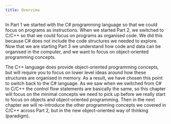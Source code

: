 ```yaml
---
title: Overview
---
```


In Part 1 we started with the C# programming language so that we could focus on programs as instructions. When we started Part 2, we switched to C/C++ so that we could focus on programs as organised code. We did this because C# does not include the code structures we needed to explore. Now that we are starting Part 3 we understand how code and data can be organised in the computer, and we want to focus on object-oriented programming concepts.

The C++ language does provide object-oriented programming concepts, but will require you to focus on lower level ideas around how these structures are organised in memory. As a result, we have chosen this point to switch back to the C# language. As we saw when we switched from C# to C/C++ the control flow statements are basically the same, so this chapter will focus on the minimal concepts we need to pick up before we really start to focus on objects and object-oriented programming. Then in the next chapter we will re-introduce the other programming concepts we covered in C/C++ across Part 2, but in the new object-oriented way of thinking (paradigm).
